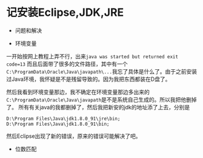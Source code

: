 # 记安装Eclipse,JDK,JRE

 - 问题和解决 
 
  - 环境变量
  
  一开始按网上教程上弄不行，出来`java was started but returned exit code=13` 而且后面带了很多的文件路径，其中有一个`C:\ProgramData\Oracle\Java\javapath\...`我忘了具体是什么了。由于之前安装过Java环境，我怀疑是不是残留导致的。因为我把东西都装在D盘了。
  
  然后我看到环境变量那边，我不确定在环境变量那边多出来的`C:\ProgramData\Oracle\Java\javapath`是不是系统自己生成的。所以我把他删掉了。
  所有有关java的我都删掉了，然后我把新安的jdk的地址添了上去，分别是
  ```
  ‪D:\Program Files\Java\jdk1.8.0_91\jre\bin;
  ‪D:\Program Files\Java\jdk1.8.0_91\bin;
  ```
  然后Eclipse出现了新的错误，原来的错误可能解决了吧。
  
  - 位数匹配
